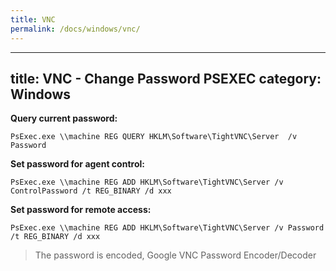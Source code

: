 ```yaml
---
title: VNC
permalink: /docs/windows/vnc/
---
```

---
title: VNC - Change Password PSEXEC
category: Windows
---

**Query current password:**
```
PsExec.exe \\machine REG QUERY HKLM\Software\TightVNC\Server  /v Password
```

**Set password for agent control:**
```
PsExec.exe \\machine REG ADD HKLM\Software\TightVNC\Server /v ControlPassword /t REG_BINARY /d xxx
```

**Set password for remote access:**
```
PsExec.exe \\machine REG ADD HKLM\Software\TightVNC\Server /v Password /t REG_BINARY /d xxx
```

>The password is encoded, Google VNC Password Encoder/Decoder

